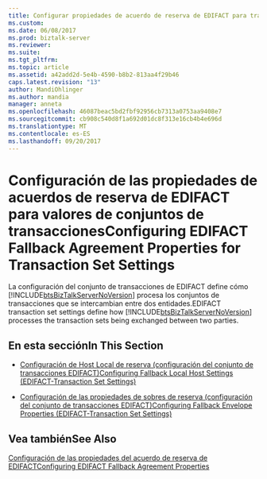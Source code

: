 ```yaml
---
title: Configurar propiedades de acuerdo de reserva de EDIFACT para transacciones configurar | Documentos de Microsoft
ms.custom: 
ms.date: 06/08/2017
ms.prod: biztalk-server
ms.reviewer: 
ms.suite: 
ms.tgt_pltfrm: 
ms.topic: article
ms.assetid: a42add2d-5e4b-4590-b8b2-813aa4f29b46
caps.latest.revision: "13"
author: MandiOhlinger
ms.author: mandia
manager: anneta
ms.openlocfilehash: 46087beac5bd2fbf92956cb7313a0753aa9408e7
ms.sourcegitcommit: cb908c540d8f1a692d01dc8f313e16cb4b4e696d
ms.translationtype: MT
ms.contentlocale: es-ES
ms.lasthandoff: 09/20/2017
---
```

# <a name="configuring-edifact-fallback-agreement-properties-for-transaction-set-settings"></a><span data-ttu-id="caa0f-102">Configuración de las propiedades de acuerdos de reserva de EDIFACT para valores de conjuntos de transacciones</span><span class="sxs-lookup"><span data-stu-id="caa0f-102">Configuring EDIFACT Fallback Agreement Properties for Transaction Set Settings</span></span>
<span data-ttu-id="caa0f-103">La configuración del conjunto de transacciones de EDIFACT define cómo [!INCLUDE[btsBizTalkServerNoVersion](../includes/btsbiztalkservernoversion-md.md)] procesa los conjuntos de transacciones que se intercambian entre dos entidades.</span><span class="sxs-lookup"><span data-stu-id="caa0f-103">EDIFACT transaction set settings define how [!INCLUDE[btsBizTalkServerNoVersion](../includes/btsbiztalkservernoversion-md.md)] processes the transaction sets being exchanged between two parties.</span></span>  
  
## <a name="in-this-section"></a><span data-ttu-id="caa0f-104">En esta sección</span><span class="sxs-lookup"><span data-stu-id="caa0f-104">In This Section</span></span>  
  
-   [<span data-ttu-id="caa0f-105">Configuración de Host Local de reserva (configuración del conjunto de transacciones EDIFACT)</span><span class="sxs-lookup"><span data-stu-id="caa0f-105">Configuring Fallback Local Host Settings (EDIFACT-Transaction Set Settings)</span></span>](../core/configuring-fallback-local-host-settings-edifact-transaction-set-settings.md)  
  
-   [<span data-ttu-id="caa0f-106">Configuración de las propiedades de sobres de reserva (configuración del conjunto de transacciones EDIFACT)</span><span class="sxs-lookup"><span data-stu-id="caa0f-106">Configuring Fallback Envelope Properties (EDIFACT-Transaction Set Settings)</span></span>](../core/configuring-fallback-envelope-properties-edifact-transaction-set-settings.md)  
  
## <a name="see-also"></a><span data-ttu-id="caa0f-107">Vea también</span><span class="sxs-lookup"><span data-stu-id="caa0f-107">See Also</span></span>  
 [<span data-ttu-id="caa0f-108">Configuración de las propiedades del acuerdo de reserva de EDIFACT</span><span class="sxs-lookup"><span data-stu-id="caa0f-108">Configuring EDIFACT Fallback Agreement Properties</span></span>](../core/configuring-edifact-fallback-agreement-properties.md)